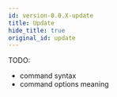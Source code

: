 ```yaml
---
id: version-0.0.X-update
title: Update
hide_title: true
original_id: update
---
```


TODO:

- command syntax
- command options meaning